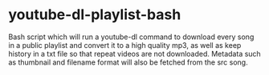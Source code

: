 # youtube-dl-playlist-bash
Bash script which will run a youtube-dl command to download every song in a public playlist and convert it to a high quality mp3, as well as keep history in a txt file so that repeat videos are not downloaded. Metadata such as thumbnail and filename format will also be fetched from the src song.
